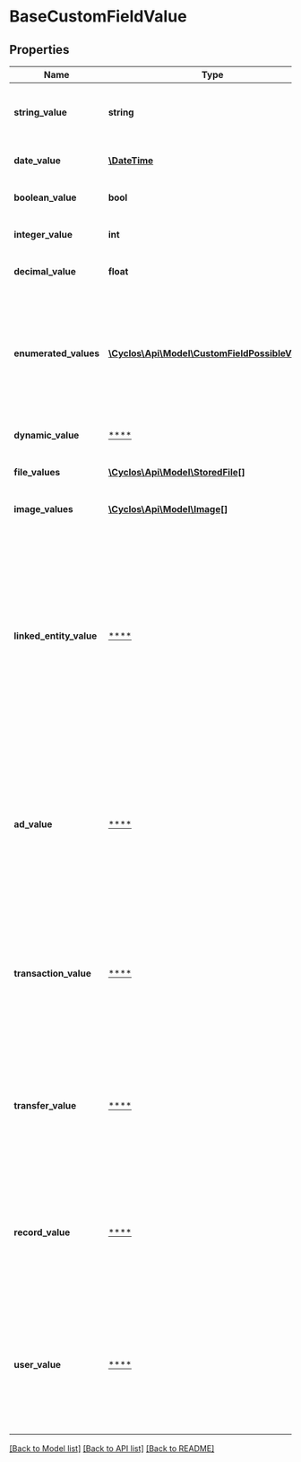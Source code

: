 # BaseCustomFieldValue

## Properties
Name | Type | Description | Notes
------------ | ------------- | ------------- | -------------
**string_value** | **string** | The field value if the field type is either &#x60;string&#x60;, &#x60;text&#x60;, &#x60;richText&#x60; or &#x60;url&#x60;. | [optional] 
**date_value** | [**\DateTime**](\DateTime.md) | The field value if the field type is &#x60;date&#x60;. | [optional] 
**boolean_value** | **bool** | The field value if the field type is &#x60;boolean&#x60;. | [optional] 
**integer_value** | **int** | The field value if the field type is &#x60;integer&#x60;. | [optional] 
**decimal_value** | **float** | The field value if the field type is &#x60;decimal&#x60;. | [optional] 
**enumerated_values** | [**\Cyclos\Api\Model\CustomFieldPossibleValue[]**](CustomFieldPossibleValue.md) | The field value if the field type is either &#x60;singleSelection&#x60; or &#x60;multiSelection&#x60;. For single selections will either be an empty array or an array with a single element | [optional] 
**dynamic_value** | [****](.md) | The field value if the field type is &#x60;dynamicSelection&#x60;. | [optional] 
**file_values** | [**\Cyclos\Api\Model\StoredFile[]**](StoredFile.md) | The field value if the field type is &#x60;file&#x60; | [optional] 
**image_values** | [**\Cyclos\Api\Model\Image[]**](Image.md) | The field value if the field type is &#x60;image&#x60; | [optional] 
**linked_entity_value** | [****](.md) | Use one of the specific fields: - &#x60;userValue&#x60;: If the entity type is &#x60;user&#x60; - &#x60;recordValue&#x60;: If the entity type is &#x60;record&#x60; - &#x60;transactionValue&#x60;: If the entity type is &#x60;transaction&#x60; - &#x60;transferValue&#x60;: If the entity type is &#x60;transfer&#x60; - &#x60;adValue&#x60;: If the entity type is &#x60;advertisement&#x60;   The field value if the field type is &#x60;linkedEntity&#x60;. | [optional] 
**ad_value** | [****](.md) | The field value if the field type is &#x60;linkedEntity&#x60; and the linked entity type is &#x60;advertisement&#x60;. If the currently set record is not accessible by the logged user, only the &#x60;name&#x60; field is sent, which contains the advertisement title. | [optional] 
**transaction_value** | [****](.md) | The field value if the field type is &#x60;linkedEntity&#x60; and the linked entity type is &#x60;transaction&#x60;. If the currently set transaction is not accessible by the logged user, only the &#x60;display&#x60; field is sent. | [optional] 
**transfer_value** | [****](.md) | The field value if the field type is &#x60;linkedEntity&#x60; and the linked entity type is &#x60;transfer&#x60;. If the currently set transfer is not accessible by the logged user, only the &#x60;display&#x60; field is sent. | [optional] 
**record_value** | [****](.md) | The field value if the field type is &#x60;linkedEntity&#x60; and the linked entity type is &#x60;record&#x60;. If the currently set record is not accessible by the logged user, only the &#x60;display&#x60; field is sent. | [optional] 
**user_value** | [****](.md) | The field value if the field type is &#x60;linkedEntity&#x60; and the linked entity type is &#x60;user&#x60;. If the currently set user is not accessible by the logged user, only a limited set of fields is sent, namely &#x60;display&#x60; and &#x60;shortDisplay&#x60;. | [optional] 

[[Back to Model list]](../../README.md#documentation-for-models) [[Back to API list]](../../README.md#documentation-for-api-endpoints) [[Back to README]](../../README.md)

